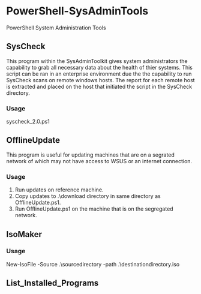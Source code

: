 # PowerShell-SysAdminTools
PowerShell System Administration Tools

## SysCheck
This program within the SysAdminToolkit gives system administrators the capability to grab all necessary data about the health of thier systems. This script can be ran in an enterprise environment due the the capability to run SysCheck scans on remote windows hosts. The report for each remote host is extracted and placed on the host that initiated the script in the SysCheck directory.

### Usage
syscheck_2.0.ps1


## OfflineUpdate
This program is useful for updating machines that are on a segrated network of which may not have access to WSUS or an internet connection. 

###  Usage
1. Run updates on reference machine.
2. Copy updates to .\download directory in same directory as OfflineUpdate.ps1.
3. Run OfflineUpdate.ps1 on the machine that is on the segregated network.

## IsoMaker


###  Usage
New-IsoFile -Source .\sourcedirectory -path .\destinationdirectory.iso

## List_Installed_Programs
